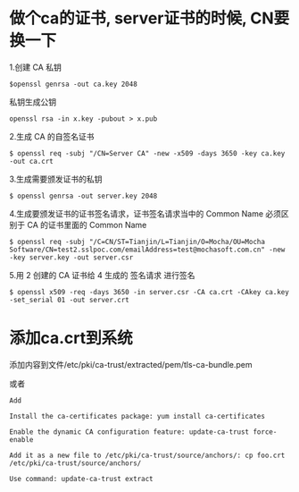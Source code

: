 # 做个ca的证书, server证书的时候, CN要换一下

1.创建 CA 私钥

```$openssl genrsa -out ca.key 2048```

私钥生成公钥

```openssl rsa -in x.key -pubout > x.pub ```

2.生成 CA 的自签名证书

```$ openssl req -subj "/CN=Server CA" -new -x509 -days 3650 -key ca.key -out ca.crt```

3.生成需要颁发证书的私钥

```$ openssl genrsa -out server.key 2048```

4.生成要颁发证书的证书签名请求，证书签名请求当中的 Common Name 必须区别于 CA 的证书里面的 Common Name

```$ openssl req -subj "/C=CN/ST=Tianjin/L=Tianjin/O=Mocha/OU=Mocha Software/CN=test2.sslpoc.com/emailAddress=test@mochasoft.com.cn" -new -key server.key -out server.csr```

5.用 2 创建的 CA 证书给 4 生成的 签名请求 进行签名

```$ openssl x509 -req -days 3650 -in server.csr -CA ca.crt -CAkey ca.key -set_serial 01 -out server.crt```

# 添加ca.crt到系统

添加内容到文件/etc/pki/ca-trust/extracted/pem/tls-ca-bundle.pem

或者

```
Add	

Install the ca-certificates package: yum install ca-certificates

Enable the dynamic CA configuration feature: update-ca-trust force-enable

Add it as a new file to /etc/pki/ca-trust/source/anchors/: cp foo.crt /etc/pki/ca-trust/source/anchors/

Use command: update-ca-trust extract
```
